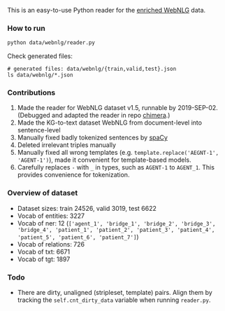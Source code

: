 This is an easy-to-use Python reader for the [enriched WebNLG](https://github.com/ThiagoCF05/webnlg) data.

### How to run
```bash
python data/webnlg/reader.py
```
Check generated files:
```shell
# generated files: data/webnlg/{train,valid,test}.json
ls data/webnlg/*.json
```

### Contributions
1. Made the reader for WebNLG dataset v1.5, runnable by 2019-SEP-02. (Debugged and adapted the reader in repo [chimera](https://github.com/AmitMY/chimera).)
1. Made the KG-to-text dataset WebNLG from document-level into sentence-level
1. Manually fixed badly tokenized sentences by [spaCy](https://spacy.io/)
1. Deleted irrelevant triples manually
1. Manually fixed all wrong templates (e.g. `template.replace('AEGNT-1', 'AGENT-1')`), made it convenient for template-based models.
1. Carefully replaces `-` with `_` in types, such as `AGENT-1` to `AGENT_1`. This provides convenience for tokenization.

### Overview of dataset
- Dataset sizes: train 24526, valid 3019, test 6622
- Vocab of entities: 3227
- Vocab of ner: 12 (`['agent_1', 'bridge_1', 'bridge_2', 'bridge_3', 'bridge_4', 'patient_1', 'patient_2', 'patient_3', 'patient_4', 'patient_5', 'patient_6', 'patient_7']`)
- Vocab of relations: 726
- Vocab of txt: 6671
- Vocab of tgt: 1897

### Todo
- There are dirty, unaligned (stripleset, template) pairs. Align them by tracking the `self.cnt_dirty_data` variable when running `reader.py`.



